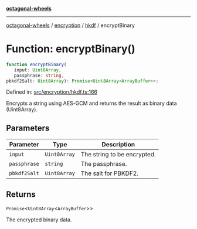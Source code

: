 [**octagonal-wheels**](../../../README.md)

***

[octagonal-wheels](../../../modules.md) / [encryption](../../README.md) / [hkdf](../README.md) / encryptBinary

# Function: encryptBinary()

```ts
function encryptBinary(
   input: Uint8Array, 
   passphrase: string, 
pbkdf2Salt: Uint8Array): Promise<Uint8Array<ArrayBuffer>>;
```

Defined in: [src/encryption/hkdf.ts:166](https://github.com/vrtmrz/octagonal-wheels/blob/main/src/encryption/hkdf.ts#L166)

Encrypts a string using AES-GCM and returns the result as binary data (Uint8Array).

## Parameters

| Parameter | Type | Description |
| ------ | ------ | ------ |
| `input` | `Uint8Array` | The string to be encrypted. |
| `passphrase` | `string` | The passphrase. |
| `pbkdf2Salt` | `Uint8Array` | The salt for PBKDF2. |

## Returns

`Promise`\<`Uint8Array`\<`ArrayBuffer`\>\>

The encrypted binary data.
